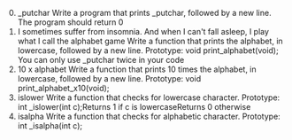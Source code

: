 0. _putchar
	Write a program that prints _putchar, followed by a new line.
	The program should return 0
1. I sometimes suffer from insomnia. And when I can't fall asleep, I play what I call the alphabet game 
	Write a function that prints the alphabet, in lowercase, followed by a new line.
	Prototype: void print_alphabet(void);
	You can only use _putchar twice in your code
2. 10 x alphabet
	Write a function that prints 10 times the alphabet, in lowercase, followed by a new line.
	Prototype: void print_alphabet_x10(void);
3. islower
	Write a function that checks for lowercase character.
	Prototype: int _islower(int c);Returns 1 if c is lowercaseReturns 0 otherwise
4. isalpha
	Write a function that checks for alphabetic character.
	Prototype: int _isalpha(int c);



